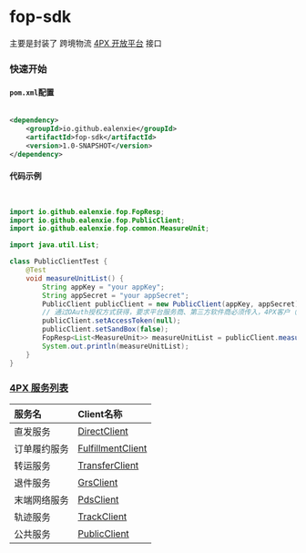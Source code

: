 fop-sdk
======

主要是封装了 跨境物流 [4PX 开放平台](http://open.4px.com/apiInfo/api) 接口

### 快速开始

#### `pom.xml`配置

```xml

<dependency>
    <groupId>io.github.ealenxie</groupId>
    <artifactId>fop-sdk</artifactId>
    <version>1.0-SNAPSHOT</version>
</dependency>
```
#### 代码示例

```java


import io.github.ealenxie.fop.FopResp;
import io.github.ealenxie.fop.PublicClient;
import io.github.ealenxie.fop.common.MeasureUnit;

import java.util.List;

class PublicClientTest {
    @Test
    void measureUnitList() {
        String appKey = "your appKey";
        String appSecret = "your appSecret";
        PublicClient publicClient = new PublicClient(appKey, appSecret);
        // 通过OAuth授权方式获得，要求平台服务商、第三方软件商必须传入，4PX客户（B类客户）可不传
        publicClient.setAccessToken(null);
        publicClient.setSandBox(false);
        FopResp<List<MeasureUnit>> measureUnitList = publicClient.measureUnitList();
        System.out.println(measureUnitList);
    }
}
```

### [4PX 服务列表](http://open.4px.com/apiInfo/api)

| 服务名    | Client名称                                                                                            |                                                                             
|:-------|:----------------------------------------------------------------------------------------------------|
| 直发服务   | [DirectClient](https://github.com/EalenXie/sdk-all/tree/main/fop-sdk/doc/DirectClient.md)           |
| 订单履约服务 | [FulfillmentClient](https://github.com/EalenXie/sdk-all/tree/main/fop-sdk/doc/FulfillmentClient.md) |
| 转运服务   | [TransferClient](https://github.com/EalenXie/sdk-all/tree/main/fop-sdk/doc/TransferClient.md)       |
| 退件服务   | [GrsClient](https://github.com/EalenXie/sdk-all/tree/main/fop-sdk/doc/GrsClient.md)                 |
| 末端网络服务 | [PdsClient](https://github.com/EalenXie/sdk-all/tree/main/fop-sdk/doc/PdsClient.md)                 |
| 轨迹服务   | [TrackClient](https://github.com/EalenXie/sdk-all/tree/main/fop-sdk/doc/TrackClient.md)             |
| 公共服务   | [PublicClient](https://github.com/EalenXie/sdk-all/tree/main/fop-sdk/doc/PublicClient.md)           |

